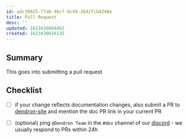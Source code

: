 ```yaml
---
id: adc39825-77a6-46cf-9c49-2642fcb4248e
title: Pull Request
desc: ''
updated: 1623430804462
created: 1623430616135
---
```


## Summary

This goes into submitting a pull request

## Checklist
- [ ] if your change reflects documentation changes, also submit a PR to [dendron-site](https://github.com/dendronhq/dendron-site) and mention the doc PR link in your current PR
- [ ] (optional) ping `@Dendron Team` in the `#dev` channel of our [discord](https://discord.gg/AE3NRw9) - we usually respond to PRs within 24h

